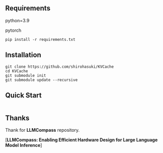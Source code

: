 
## Requirements

python=3.9

pytorch

```
pip install -r requirements.txt
```


## Installation

```
git clone https://github.com/shirohasuki/KVCache
cd KVCache
git submodule init
git submodule update --recursive
```

## Quick Start
```

```


## Thanks

Thank for **LLMCompass**  repository.

[**LLMCompass: Enabling Efficient Hardware Design for Large Language Model Inference**]
